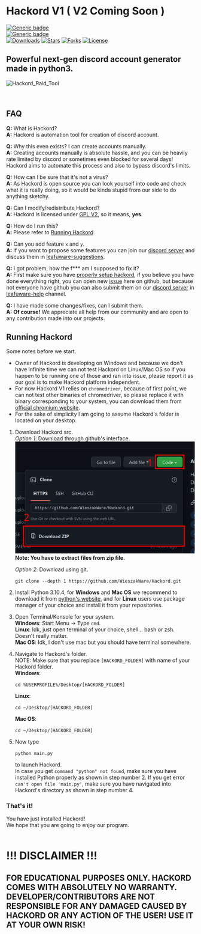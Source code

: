 # **Hackord V1 ( V2 Coming Soon )**
[![Generic badge](https://img.shields.io/badge/Python%20Version-3.10.4-blue.svg)](https://www.python.org/downloads/release/python-3104/)  
[![Generic badge](https://img.shields.io/badge/Hackord%20Version-V1.0.3-red.svg)](https://github.com/WieszakWare/Hackord/releases)  
[![Downloads](https://img.shields.io/github/downloads/WieszakWare/Hackord/total?label=Downloads&style=for-the-badge)](https://github.com/WieszakWare/Hackord/releases/latest)
[![Stars](https://img.shields.io/github/stars/wieszakware/hackord?label=Stars&style=for-the-badge)](https://github.com/wieszakware/hackord/stargazers)
[![Forks](https://img.shields.io/github/forks/wieszakware/hackord?label=Forks&style=for-the-badge)](https://github.com/wieszakware/hackord/network/members)
[![License](https://img.shields.io/github/license/wieszakware/hackord?style=for-the-badge)](https://github.com/wieszakware/hackord/blob/master/LICENSE)
## Powerful next-gen discord account generator made in python3.

![Hackord_Raid_Tool](https://user-images.githubusercontent.com/111588764/197583768-3f98952d-a024-4464-9425-6ff6ae446137.png)

&nbsp;  
## **FAQ**

**Q:** What is Hackord?  
**A:** Hackord is automation tool for creation of discord account. 

**Q:** Why this even exists? I can create accounts manually.  
**A:** Creating accounts manually is absolute hassle, and you can be heavily rate limited by discord or sometimes even blocked for several days! Hackord aims to automate this process and also to bypass discord's limits.

**Q:** How can I be sure that it's not a virus?  
**A:**  As Hackord is open source you can look yourself into code and check what it is really doing, so it would be kinda stupid from our side to do anything sketchy.

**Q:** Can I modify/redistribute Hackord?  
**A:** Hackord is licensed under [GPL V2](https://www.gnu.org/licenses/old-licenses/gpl-2.0.txt), so it means, **yes**.

**Q:** How do I run this?  
**A:** Please refer to [Running Hackord](#running-hackord).

**Q:** Can you add feature `x` and `y`.  
**A:** If you want to propose some features you can join our [discord server](https://discord.com/invite/KCqrbVgSBF) and discuss them in [leafuware-suggestions](https://discord.com/channels/943896316373766174/1034132943284748388).

**Q:** I got problem, how the f\*\*\* am I supposed to fix it?  
**A:** First make sure you have [properly setup hackord](#running-hackord), if you believe you have done everything right, you can open new [issue](https://github.com/WieszakWare/Hackord/issues/new) here on github, but because not everyone have github you can also submit them on our [discord server](https://discord.com/invite/KCqrbVgSBF) in [leafuware-help](https://discord.com/channels/943896316373766174/1033350704972189716) channel.

**Q:** I have made some changes/fixes, can I submit them.  
**A:** **Of course!** We appreciate all help from our community and are open to any contribution made into our projects.


## **Running Hackord**
Some notes before we start.  
- Owner of Hackord is developing on Windows and because we don't have infinite time we can not test Hackord on Linux/Mac OS so if you happen to be running one of those and ran into issue, please report it as our goal is to make Hackord platform independent.  
- For now Hackord V1 relies on  `chromedriver`, because of first point, we can not test other binaries of chromedriver, so please replace it with binary corresponding to your system, you can download them from [official chromium website](https://chromedriver.chromium.org/downloads).
- For the sake of simplicity I am going to assume Hackord's folder is located on your desktop.

1. Download Hackord src.  
    *Option 1*: Download through github's interface.  
    ![Download Image](./README_images/download.png)  
    **Note: You have to extract files from zip file.**  

    *Option 2*: Download using git.
    ```
    git clone --depth 1 https://github.com/WieszakWare/Hackord.git
    ```
2. Install Python 3.10.4, for **Windows** and **Mac OS** we recommend to download it from [python's website](https://www.python.org/downloads/release/python-3104/), and for **Linux** users use package manager of your choice and install it from your repositories.
3. Open Terminal/Konsole for your system.  
    **Windows**: Start Menu -> Type `cmd`.  
    **Linux**: Idk, just open terminal of your choice, shell... bash or zsh. Doesn't really matter.  
    **Mac OS**: Idk, I don't use mac but you should have terminal somewhere.
4. Navigate to Hackord's folder.  
    NOTE: Make sure that you replace `[HACKORD_FOLDER]` with name of your Hackord folder.  
    **Windows**:
    ```
    cd %USERPROFILE%/Desktop/[HACKORD_FOLDER]
    ```
    **Linux**:
    ```
    cd ~/Desktop/[HACKORD_FOLDER]
    ```
    **Mac OS**:
    ```
    cd ~/Desktop/[HACKORD_FOLDER]
    ```
5. Now type
    ```
    python main.py
    ```
    to launch Hackord.  
    In case you get `command "python" not found`, make sure you have installed Python properly as shown in step number 2.
    If you get error `can't open file 'main.py'`, make sure you have navigated into Hackord's directory as shown in step number 4.

### **That's it!**
You have just installed Hackord!  
We hope that you are going to enjoy our program.
&nbsp;  
&nbsp;  
# **!!! DISCLAIMER !!!**
## **FOR EDUCATIONAL PURPOSES ONLY. HACKORD COMES WITH ABSOLUTELY NO WARRANTY. DEVELOPER/CONTRIBUTORS ARE NOT RESPONSIBLE FOR ANY DAMAGED CAUSED BY HACKORD OR ANY ACTION OF THE USER! USE IT AT YOUR OWN RISK!**
